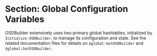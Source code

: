 # Section: Global Configuration Variables

OSDBuilder extensively uses two primary global hashtables, initialized by `Initialize-OSDBuilder`, to manage its configuration and state. See the related documentation files for details on `$global:GetOSDBuilder` and `$global:SetOSDBuilder`.
